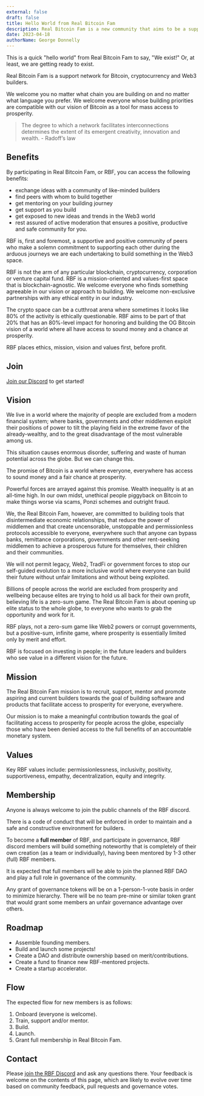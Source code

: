 ```yaml
---
external: false
draft: false
title: Hello World from Real Bitcoin Fam
description: Real Bitcoin Fam is a new community that aims to be a support network for Bitcoin, cryptocurrency and Web3 builders who are focused on a vision and ethic that is compatible with the OG Bitcoin vibe, i.e., the goal of crypto mass adoption and serving those who have been financially excluded from access to prosperity.
date: 2023-04-18
authorName: George Donnelly
---
```


This is a quick "hello world" from Real Bitcoin Fam to say, "We exist!" Or, at least, we are getting ready to exist.

Real Bitcoin Fam is a support network for Bitcoin, cryptocurrency and Web3 builders.

We welcome you no matter what chain you are building on and no matter what language you prefer. We welcome everyone whose building priorities are compatible with our vision of Bitcoin as a tool for mass access to prosperity.

> The degree to which a network facilitates interconnections determines the extent of its emergent creativity, innovation and wealth. - Radoff’s law

## Benefits

By participating in Real Bitcoin Fam, or RBF, you can access the following benefits:

- exchange ideas with a community of like-minded builders
- find peers with whom to build together
- get mentoring on your building journey
- get support as you build
- get exposed to new ideas and trends in the Web3 world
- rest assured of active moderation that ensures a positive, productive and safe community for you.

RBF is, first and foremost, a supportive and positive community of peers who make a solemn commitment to supporting each other during the arduous journeys we are each undertaking to build something in the Web3 space.

RBF is not the arm of any particular blockchain, cryptocurrency, corporation or venture capital fund. RBF is a mission-oriented and values-first space that is blockchain-agnostic. We welcome everyone who finds something agreeable in our vision or approach to building. We welcome non-exclusive partnerships with any ethical entity in our industry.

The crypto space can be a cutthroat arena where sometimes it looks like 80% of the activity is ethically questionable. RBF aims to be part of that 20% that has an 80%-level impact for honoring and building the OG Bitcoin vision of a world where all have access to sound money and a chance at prosperity.

RBF places ethics, mission, vision and values first, before profit.

## Join

[Join our Discord](https://discord.gg/MaybgkHs53) to get started!

## Vision

We live in a world where the majority of people are excluded from a modern financial system; where banks, governments and other middlemen exploit their positions of power to tilt the playing field in the extreme favor of the already-wealthy, and to the great disadvantage of the most vulnerable among us.

This situation causes enormous disorder, suffering and waste of human potential across the globe. But we can change this.

The promise of Bitcoin is a world where everyone, everywhere has access to sound money and a fair chance at prosperity.

Powerful forces are arrayed against this promise. Wealth inequality is at an all-time high. In our own midst, unethical people piggyback on Bitcoin to make things worse via scams, Ponzi schemes and outright fraud.

We, the Real Bitcoin Fam, however, are committed to building tools that disintermediate economic relationships, that reduce the power of middlemen and that create uncensorable, unstoppable and permissionless protocols accessible to everyone, everywhere such that anyone can bypass banks, remittance corporations, governments and other rent-seeking middlemen to achieve a prosperous future for themselves, their children and their communities.

We will not permit legacy, Web2, TradFi or government forces to stop our self-guided evolution to a more inclusive world where everyone can build their future without unfair limitations and without being exploited.

Billions of people across the world are excluded from prosperity and wellbeing because elites are trying to hold us all back for their own profit, believing life is a zero-sum game. The Real Bitcoin Fam is about opening up elite status to the whole globe, to everyone who wants to grab the opportunity and work for it. 

RBF plays, not a zero-sum game like Web2 powers or corrupt governments, but a positive-sum, infinite game, where prosperity is essentially limited only by merit and effort.

RBF is focused on investing in people; in the future leaders and builders who see value in a different vision for the future.

## Mission

The Real Bitcoin Fam mission is to recruit, support, mentor and promote aspiring and current builders towards the goal of building software and products that facilitate access to prosperity for everyone, everywhere.

Our mission is to make a meaningful contribution towards the goal of facilitating access to prosperity for people across the globe, especially those who have been denied access to the full benefits of an accountable monetary system.

## Values

Key RBF values include: permissionlessness, inclusivity, positivity, supportiveness, empathy, decentralization, equity and integrity.

## Membership

Anyone is always welcome to join the public channels of the RBF discord.

There is a code of conduct that will be enforced in order to maintain and a safe and constructive environment for builders.

To become a **full member** of RBF, and participate in governance, RBF discord members will build something noteworthy that is completely of their own creation (as a team or individually), having been mentored by 1-3 other (full) RBF members.

It is expected that full members will be able to join the planned RBF DAO and play a full role in governance of the community.

Any grant of governance tokens will be on a 1-person-1-vote basis in order to minimize hierarchy. There will be no team pre-mine or similar token grant that would grant some members an unfair governance advantage over others.

## Roadmap

- Assemble founding members.
- Build and launch some projects!
- Create a DAO and distribute ownership based on merit/contributions.
- Create a fund to finance new RBF-mentored projects.
- Create a startup accelerator.

## Flow

The expected flow for new members is as follows:

1. Onboard (everyone is welcome).
2. Train, support and/or mentor.
3. Build.
4. Launch.
5. Grant full membership in Real Bitcoin Fam.

## Contact

Please [join the RBF Discord](https://discord.gg/MaybgkHs53) and ask any questions there. Your feedback is welcome on the contents of this page, which are likely to evolve over time based on community feedback, pull requests and governance votes.